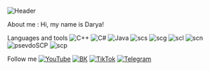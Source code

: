 ![Header](https://github.com/Taramin/Taramin/blob/main/assets/crenjjj.png)

About me : Hi, my name is Darya!

Languages and tools
![C++](https://img.shields.io/badge/-C++-FED7C9?style=for-the-badge&logo=C%2b%2b&logoColor=504099)
![C#](https://img.shields.io/badge/-C%23-FEEE96?style=for-the-badge&logo=C%23&logoColor=504099)
![Java](https://img.shields.io/badge/-Java-FED7C9?style=for-the-badge&logo=java&logoColor=504099)
![scs](https://img.shields.io/badge/-scs-FEEE96?style=for-the-badge&logo=scs&logoColor=504099)
![scg](https://img.shields.io/badge/-scg-FED7C9?style=for-the-badge&logo=scg&logoColor=504099)
![scl](https://img.shields.io/badge/-scl-FEEE96?style=for-the-badge&logo=scl&logoColor=504099)
![scn](https://img.shields.io/badge/-scn-FED7C9?style=for-the-badge&logo=scn&logoColor=504099)
![psevdoSCP](https://img.shields.io/badge/-psevdoSCP-FEEE96?style=for-the-badge&logo=psevdoSCP&logoColor=504099)
![scp](https://img.shields.io/badge/-scp-FED7C9?style=for-the-badge&logo=scp&logoColor=504099)

Follow me
           [![YouTube](https://img.shields.io/badge/-YouTube-99D9EA?style=for-the-badge&logo=YouTube&logoColor=504099)](https://www.youtube.com/channel/UCAOtE1V7Ots4DjM8JLlrYgg)
[![ВК](https://img.shields.io/badge/-ВК-99D9EA?style=for-the-badge&logo=ВК&logoColor=504099)](https://vk.com/tara2001)
[![TikTok](https://img.shields.io/badge/-TikTok-99D9EA?style=for-the-badge&logo=TikTok&logoColor=504099)](https://www.tiktok.com/@dtaramin?lang=ru)
[![Telegram](https://img.shields.io/badge/-Telegram-99D9EA?style=for-the-badge&logo=Telegram&logoColor=504099)](https://web.telegram.org/#/im?p=@dtaramin)

